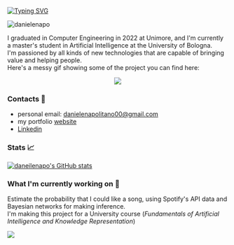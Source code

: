 [![Typing SVG](https://readme-typing-svg.demolab.com?font=Fira+Code&duration=2000&pause=0&color=2ED445&vCenter=true&multiline=true&repeat=false&width=500&height=100&lines=Hi+there+%F0%9F%91%8B;I'm+Daniele+Napolitano;Computer+Engineer+and+M.Sc+AI+student)](https://git.io/typing-svg)
<p align="left"> <img src="https://komarev.com/ghpvc/?username=danielenapo&label=Profile%20views&color=0e75b6&style=flat" alt="danielenapo" /> </p>

I graduated in Computer Engineering in 2022 at Unimore, and I'm currently a master's student in Artificial Intelligence at the University of Bologna. <br>
I'm passioned by all kinds of new technologies that are capable of bringing value and helping people.<br>
Here's a messy gif showing some of the project you can find here:<br>
<p align="center">
<img src="projects.gif" />
</p>

###  Contacts 📨
* personal email: danielenapolitano00@gmail.com
* my portfolio [website](http://danielenapo.github.io/)
* [Linkedin](https://www.linkedin.com/in/daniele-napolitano-361a13239/)

### Stats 📈

[![daneilenapo's GitHub stats](https://github-readme-stats.vercel.app/api?username=danielenapo&hide=contribs,issues&theme=dark)](https://github.com/anuraghazra/github-readme-stats)
### What I'm currently working on 🔭

Estimate the probability that I could like a song, using Spotify's API data and Bayesian networks for making inference.<br>
I'm making this project for a University course (<i>Fundamentals of Artificial Intelligence and Knowledge Representation</i>)

<!--<p align="center">!-->
 <a href="https://github.com/danielenapo/Bayesify">
  <img align="center" src="https://github-readme-stats.vercel.app/api/pin/?username=danielenapo&repo=Bayesify&theme=dark" />
 </a>
<!--</p>!-->




